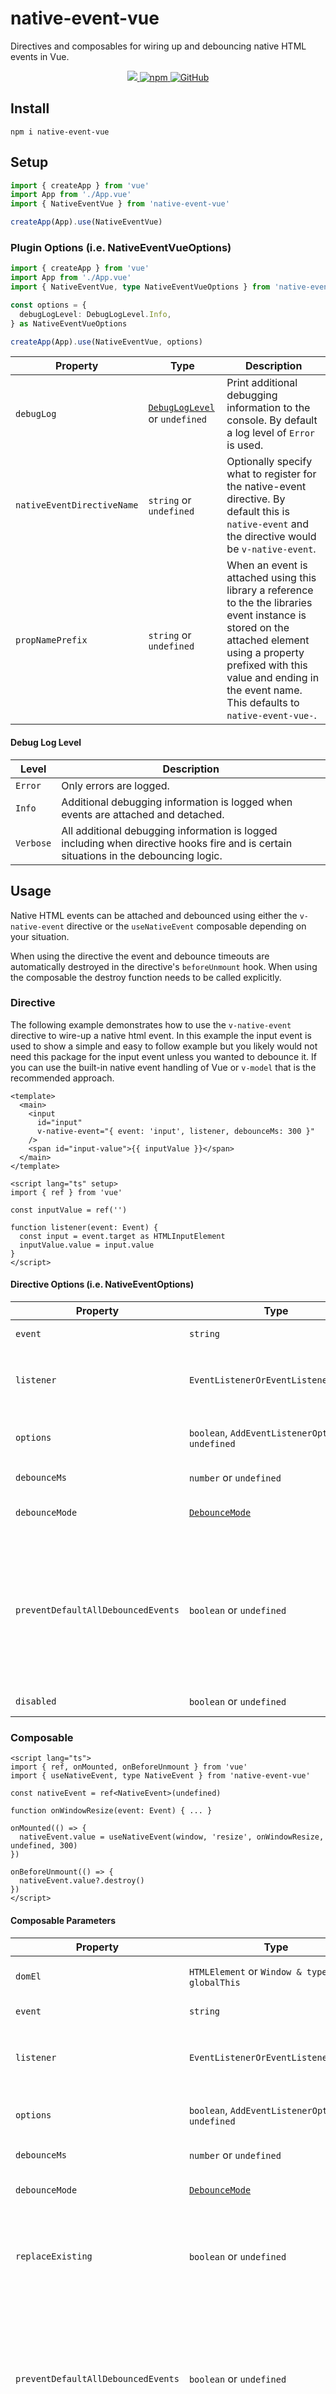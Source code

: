 # native-event-vue

Directives and composables for wiring up and debouncing native HTML events in Vue.

<p align="center">
  <a href="https://github.com/nruffing/native-event-vue/actions/workflows/ci_cd.yml">
    <img src="https://github.com/nruffing/native-event-vue/actions/workflows/ci_cd.yml/badge.svg" />
  </a>
  <a href="https://www.npmjs.com/package/native-event-vue" target="_blank" aria-label="npm">
    <img alt="npm" src="https://img.shields.io/npm/v/native-event-vue?logo=npm" />
  </a>
  <a href="https://github.com/nruffing/native-event-vue/blob/main/LICENSE" aria-label="MIT License">
    <img alt="GitHub" src="https://img.shields.io/github/license/nruffing/native-event-vue" />
  </a>
</p>

## Install

```
npm i native-event-vue
```

## Setup

```ts
import { createApp } from 'vue'
import App from './App.vue'
import { NativeEventVue } from 'native-event-vue'

createApp(App).use(NativeEventVue)
```

### Plugin Options (i.e. NativeEventVueOptions)

```ts
import { createApp } from 'vue'
import App from './App.vue'
import { NativeEventVue, type NativeEventVueOptions } from 'native-event-vue'

const options = {
  debugLogLevel: DebugLogLevel.Info,
} as NativeEventVueOptions

createApp(App).use(NativeEventVue, options)
```

| Property | Type | Description |
| --- | --- | --- |
| `debugLog` | [`DebugLogLevel`](#debug-log-level) or `undefined` | Print additional debugging information to the console. By default a log level of `Error` is used. |
| `nativeEventDirectiveName` | `string` or `undefined` | Optionally specify what to register for the native-event directive. By default this is `native-event` and the directive would be `v-native-event`. |
| `propNamePrefix` | `string` or `undefined` | When an event is attached using this library a reference to the the libraries event instance is stored on the attached element using a property prefixed with this value and ending in the event name. This defaults to `native-event-vue-`. |

#### Debug Log Level

| Level | Description |
| --- | --- |
| `Error` | Only errors are logged. |
| `Info` | Additional debugging information is logged when events are attached and detached. |
| `Verbose` | All additional debugging information is logged including when directive hooks fire and is certain situations in the debouncing logic. |


## Usage

Native HTML events can be attached and debounced using either the `v-native-event` directive or the `useNativeEvent` composable depending on your situation.

When using the directive the event and debounce timeouts are automatically destroyed in the directive's `beforeUnmount` hook. When using the composable the destroy function needs to be called explicitly.

### Directive

The following example demonstrates how to use the `v-native-event` directive to wire-up a native html event. In this example the input event is used to show a simple and easy to follow example but you likely would not need this package for the input event unless you wanted to debounce it. If you can use the built-in native event handling of Vue or `v-model` that is the recommended approach.

```vue
<template>
  <main>
    <input
      id="input"
      v-native-event="{ event: 'input', listener, debounceMs: 300 }"
    />
    <span id="input-value">{{ inputValue }}</span>
  </main>
</template>

<script lang="ts" setup>
import { ref } from 'vue'

const inputValue = ref('')

function listener(event: Event) {
  const input = event.target as HTMLInputElement
  inputValue.value = input.value
}
</script>
```

#### Directive Options (i.e. NativeEventOptions)

| Property | Type | Description |
| --- | --- | --- |
| `event` | `string` | The name of the native event (e.g. `resize`). |
| `listener` | `EventListenerOrEventListenerObject` | The event handler function to attach. This is the same type as the browser API [`addEventListener.listener` parameter](https://developer.mozilla.org/en-US/docs/Web/API/EventTarget/addEventListener#the_event_listener_callback). |
| `options` | `boolean`, `AddEventListenerOptions` or `undefined` | Optional. This is the same type as the browser API [`addEventListener.options` parameter](https://developer.mozilla.org/en-US/docs/Web/API/EventTarget/addEventListener#options). |
| `debounceMs` | `number` or `undefined` | Optionally specify a debounce timeout. |
| `debounceMode` | [`DebounceMode`](#debounce-mode) | Specify the type of desired debounce behavior. Defaults to `Timeout`. |
| `preventDefaultAllDebouncedEvents` | `boolean` or `undefined` | Optionally specify to call `preventDefault` on all events including ones that are debounced. For example. to ensure that the drop event always fires as expected, you should always include a `preventDefault` call in the part of your code which handles the dragover event. |
| `disabled` | `boolean` or `undefined` | Optionally disable/remove the event handler. |

### Composable

```vue
<script lang="ts">
import { ref, onMounted, onBeforeUnmount } from 'vue'
import { useNativeEvent, type NativeEvent } from 'native-event-vue'

const nativeEvent = ref<NativeEvent>(undefined)

function onWindowResize(event: Event) { ... }

onMounted(() => {
  nativeEvent.value = useNativeEvent(window, 'resize', onWindowResize, undefined, 300)
})

onBeforeUnmount(() => {
  nativeEvent.value?.destroy()
})
</script>
```

#### Composable Parameters

| Property | Type | Description |
| --- | --- | --- |
| `domEl` | `HTMLElement` or `Window & typeof globalThis` | The DOM element or window to attach the event listener to. |
| `event` | `string` | The name of the native event (e.g. `resize`). |
| `listener` | `EventListenerOrEventListenerObject` | The event handler function to attach. This is the same type as the browser API [`addEventListener.listener` parameter](https://developer.mozilla.org/en-US/docs/Web/API/EventTarget/addEventListener#the_event_listener_callback). |
| `options` | `boolean`, `AddEventListenerOptions` or `undefined` | Optional. This is the same type as the browser API [`addEventListener.options` parameter](https://developer.mozilla.org/en-US/docs/Web/API/EventTarget/addEventListener#options). |
| `debounceMs` | `number` or `undefined` | Optionally specify a debounce timeout. |
| `debounceMode` | [`DebounceMode`](#debounce-mode) | Specify the type of desired debounce behavior. Defaults to `Timeout`. |
| `replaceExisting` | `boolean` or `undefined` | Optionally specify to replace any existing event handler that was attached using `native-event-vue`. Otherwise the new event listener will not be attached. |
| `preventDefaultAllDebouncedEvents` | `boolean` or `undefined` | Optionally specify to call `preventDefault` on all events including ones that are debounced. For example. to ensure that the drop event always fires as expected, you should always include a `preventDefault` call in the part of your code which handles the dragover event. |

### Debounce Mode

The following debounce behavior modes are available via the `DebounceMode` enum. By default the `Timeout` mode is used.

| Mode | Description |
| --- | --- |
| `Timeout` | Debounce using a timeout only. The function will not be called until it has not been called for the specified timeout. |
| `ImmediateAndTimeout` | Debounce using a timeout and immediate execution. The function will be called immediately and then not again until it has not been called for the specified timeout. |
| `MaximumFrequency` |  Debounce using a maximum frequency. The function will be called immediately and then at most once every timeout. Debounced calls will always use the latest arguments. The debounce function will be called even if its been called within the timeout. |

## Release Notes

### v1.4.0
  * Add option to call `preventDefault` on all events including ones that are debounced. For example. to ensure that the drop event always fires as expected, you should always include a `preventDefault` call in the part of your code which handles the dragover event. |

### v1.3.0
  * Add TS support for attaching events to the window object when using `useNativeEvent`.

### v1.2.0
  * Add debug logging level
  * Additional source documentation

### v1.1.0
  * Add `ImmediateAndTimeout` and `MaximumFrequency` debounce modes. The default mode is now called `Timeout` and acts just as the debounce did previously.

### v1.0.1
  * Publish initial release again with provenance

### v1.0.0
  * Initial release
